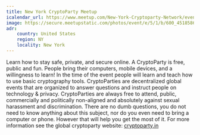 ```yaml
---
title: New York CryptoParty Meetup
icalendar_url: https://www.meetup.com/New-York-Cryptoparty-Network/events/ical/
image: https://secure.meetupstatic.com/photos/event/e/5/1/b/600_451858651.jpeg
adr:
    country: United States
    region: NY
    locality: New York
---
```


Learn how to stay safe, private, and secure online. A CryptoParty is free, public and fun. People bring their computers, mobile devices, and a willingness to learn! In the time of the event people will learn and teach how to use basic cryptography tools. CryptoParties are decentralized global events that are organized to answer questions and instruct people on technology &amp; privacy. CryptoParties are always free to attend, public, commercially and politically non-aligned and absolutely against sexual harassment and discrimination. There are no dumb questions, you do not need to know anything about this subject, nor do you even need to bring a computer or phone. However that will help you get the most of it. For more information see the global cryptoparty website: [cryptoparty.in](https://cryptoparty.in/)
